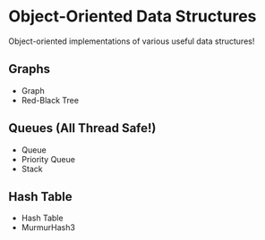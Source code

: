 # Object-Oriented Data Structures
Object-oriented implementations of various useful data structures!

## Graphs ##
- Graph
- Red-Black Tree
## Queues (All Thread Safe!) ##
- Queue
- Priority Queue
- Stack
## Hash Table ##
- Hash Table
- MurmurHash3
